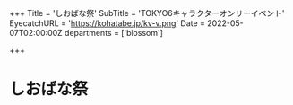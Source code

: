 +++
Title = 'しおばな祭'
SubTitle = 'TOKYO6キャラクターオンリーイベント'
EyecatchURL = 'https://kohatabe.jp/kv-v.png'
Date = 2022-05-07T02:00:00Z
departments = ['blossom']

+++

# しおばな祭
